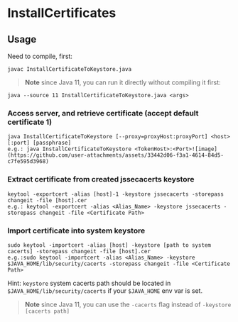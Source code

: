 # InstallCertificates

## Usage

Need to compile, first:
```
javac InstallCertificateToKeystore.java
```

>**Note** since Java 11, you can run it directly without compiling it first:

```
java --source 11 InstallCertificateToKeystore.java <args>
```


### Access server, and retrieve certificate (accept default certificate 1)

```
java InstallCertificateToKeystore [--proxy=proxyHost:proxyPort] <host>[:port] [passphrase]
e.g.: java InstallCertificateToKeystore <TokenHost>:<Port>![image](https://github.com/user-attachments/assets/33442d06-f3a1-4614-84d5-c7fe595d3968)
```


### Extract certificate from created jssecacerts keystore

```
keytool -exportcert -alias [host]-1 -keystore jssecacerts -storepass changeit -file [host].cer
e.g.: keytool -exportcert -alias <Alias_Name> -keystore jssecacerts -storepass changeit -file <Certificate Path>
```


### Import certificate into system keystore

```
sudo keytool -importcert -alias [host] -keystore [path to system cacerts] -storepass changeit -file [host].cer
e.g.:sudo keytool -importcert -alias <Alias_Name> -keystore $JAVA_HOME/lib/security/cacerts -storepass changeit -file <Certificate Path>
```

Hint: `keystore` system cacerts path should be located in `$JAVA_HOME/lib/security/cacerts` if your `$JAVA_HOME` env var is set.

>**Note** since Java 11, you can use the `-cacerts` flag instead of `-keystore [cacerts path]`

